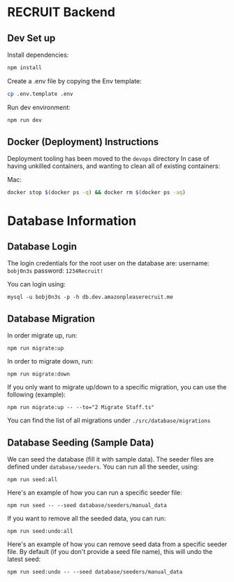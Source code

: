 # RECRUIT Backend

## Dev Set up
Install dependencies:
```bash
npm install
```

Create a .env file by copying the Env template:
```bash
cp .env.template .env
```

Run dev environment:
```bash
npm run dev
```

## Docker (Deployment) Instructions
Deployment tooling has been moved to the `devops` directory
In case of having unkilled containers, and wanting to clean all of existing containers:

Mac:
```bash
docker stop $(docker ps -q) && docker rm $(docker ps -aq)
```

# Database Information

## Database Login

The login credentials for the root user on the database are:
username: `bobj0n3s`
password: `1234Recruit!`

You can login using:
```
mysql -u bobj0n3s -p -h db.dev.amazonpleaserecruit.me
```

## Database Migration

In order migrate up, run:
```
npm run migrate:up
```

In order to migrate down, run:
```
npm run migrate:down
```

If you only want to migrate up/down to a specific migration, you can use the following (example):
```
npm run migrate:up -- --to="2 Migrate Staff.ts"
```
You can find the list of all migrations under `./src/database/migrations`

## Database Seeding (Sample Data)

We can seed the database (fill it with sample data). The seeder files are defined under `database/seeders`. You can run all the seeder, using:
```
npm run seed:all
```

Here's an example of how you can run a specific seeder file:
```
npm run seed -- --seed database/seeders/manual_data
```

If you want to remove all the seeded data, you can run:
```
npm run seed:undo:all
```

Here's an example of how you can remove seed data from a specific seeder file. By default (if you don't provide a seed file name), this will undo the latest seed:
```
npm run seed:undo -- --seed database/seeders/manual_data
```